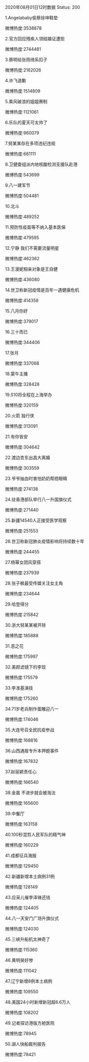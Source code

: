 2020年08月01日12时数据
Status: 200

1.Angelababy偷蔡徐坤鞋垫

微博热度:3538878

2.官方回应残疾人领结婚证遭拒

微博热度:2744481

3.蔡明给张雨绮系扣子

微博热度:2162026

4.许飞道歉

微博热度:1514809

5.乘风破浪的姐姐赛制

微博热度:1121061

6.乐队的夏天可太帅了

微博热度:960079

7.努某某存在多项违纪违规

微博热度:661111

8.卫健委组派内地核酸检测支援队赴港

微博热度:543699

9.八一建军节

微博热度:504481

10.北斗

微博热度:489252

11.预防性疫苗等不纳入基本医保

微博热度:479595

12.宁静 我们不需要流量明星

微博热度:462362

13.王漫妮相亲对象是王自健

微博热度:436080

14.世卫称新冠疫情是百年一遇健康危机

微博热度:414358

15.八月你好

微博热度:379017

16.三十而已

微博热度:344406

17.张月

微博热度:337068

18.蒙牛主播

微博热度:328428

19.S10将全程在上海举办

微博热度:320159

20.火箭 独行侠

微博热度:313091

21.有你皆安

微博热度:304642

22.渡边杏东出昌大离婚

微博热度:303559

23.爷爷抽血时害怕奶奶帮捂眼睛

微博热度:274138

24.驻香港部队举行八一升国旗仪式

微博热度:271440

25.新疆14540人正接受医学观察

微博热度:251553

26.世卫称新冠肺炎疫情影响将持续数十年

微博热度:244455

27.杨幂女团风穿搭

微博热度:237939

28.张子枫最受传媒关注女主角

微博热度:234644

29.哈登得分

微博热度:215842

30.浙大努某某被开除

微博热度:185888

31.恶之花

微博热度:175997

32.美颜滤镜下的李现

微博热度:175579

33.李准基演技

微博热度:175260

34.71岁老兵制作蛋雕迎八一

微博热度:174046

35.大连号召全民抗疫参战

微博热度:168816

36.山西通报专升本押题事件

微博热度:167832

37.赵丽颖责任心

微博热度:166540

38.金晨 不进步就会被淘汰

微博热度:165600

39.中餐厅

微博热度:163158

40.100秒混剪人民军队的精气神

微博热度:160229

41.成都征兵海报

微博热度:129450

42.新疆新增本土病例31例

微博热度:128149

43.应采儿催李泽锋还钱

微博热度:124405

44.八一天安门广场升旗仪式

微博热度:124030

45.三峡升船机太神奇了

微博热度:115360

46.黄明昊好惨

微博热度:111042

47.辽宁新增8例本土病例

微博热度:109550

48.美国24小时新增新冠超6.6万人

微博热度:108202

49.记者探访港版方舱医院

微博热度:78945

50.湖人快船裁判报告

微博热度:78421

